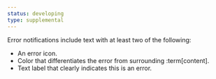 ```yaml
---
status: developing
type: supplemental
---
```


Error notifications include text with at least two of the following:
* An error icon.
* Color that differentiates the error from surrounding :term[content].
* Text label that clearly indicates this is an error.